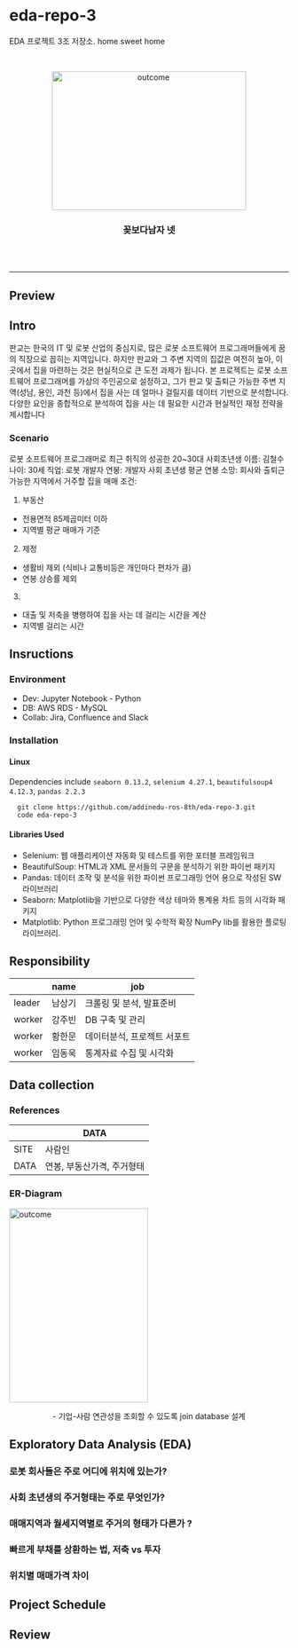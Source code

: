 # eda-repo-3
EDA 프로젝트 3조 저장소. home sweet home

<!-- PROJECT LOGO -->
<br />
<p align="center">
  <a href="https://github.com/addinedu-ros-8th/eda-repo-3">
    <img src="https://github.com/addinedu-ros-8th/eda-repo-3/blob/main/flowermen.jpg" alt="outcome" width="350" height="250">
  </a>

  <h3 align="center">꽂보다남자 넷</h3>

  <p align="center">
    <br />
    <br />
  </p>
</p>

<hr>

## Preview  


## Intro 
판교는 한국의 IT 및 로봇 산업의 중심지로, 많은 로봇 소프트웨어 프로그래머들에게 꿈의 직장으로 꼽히는 지역입니다. 하지만 판교와 그 주변 지역의 집값은 여전히 높아, 이곳에서 집을 마련하는 것은 현실적으로 큰 도전 과제가 됩니다.
본 프로젝트는 로봇 소프트웨어 프로그래머를 가상의 주인공으로 설정하고, 그가 판교 및 출퇴근 가능한 주변 지역(성남, 용인, 과천 등)에서 집을 사는 데 얼마나 걸릴지를 데이터 기반으로 분석합니다.
다양한 요인을 종합적으로 분석하여 집을 사는 데 필요한 시간과 현실적인 재정 전략을 제시합니다
### Scenario
로봇 소프트웨어 프로그래머로 최근 취직의 성공한 20~30대 사회초년생 
이름: 김철수 
나이: 30세 
직업: 로봇 개발자 
연봉: 개발자 사회 초년생 평균 연봉 
소망: 회사와 출퇴근 가능한 지역에서 거주할 집을 매매 
조건: 
1. 부동산 
- 전용면적 85제곱미터 이하
- 지역별 평균 매매가 기준

2. 제정 
- 생활비 제외 (식비나 교통비등은 개인마다 편차가 큼)
- 연봉 상승률 제외 

3.
- 대출 및 저축을 병행하여 집을 사는 데 걸리는 시간을 계산   
- 지역별 걸리는 시간

## Insructions
### Environment   
- Dev: Jupyter Notebook - Python  
- DB: AWS RDS - MySQL
- Collab: Jira, Confluence and Slack   

### Installation 
#### Linux
Dependencies include `seaborn 0.13.2`, `selenium 4.27.1`, `beautifulsoup4 4.12.3`, `pandas 2.2.3`
```
  git clone https://github.com/addinedu-ros-8th/eda-repo-3.git
  code eda-repo-3  
```
#### Libraries Used
- Selenium: 웹 애플리케이션 자동화 및 테스트를 위한 포터블 프레임워크 
- BeautifulSoup: HTML과 XML 문서들의 구문을 분석하기 위한 파이썬 패키지
- Pandas: 데이터 조작 및 분석을 위한 파이썬 프로그래밍 언어 용으로 작성된 SW 라이브러리
- Seaborn: Matplotlib을 기반으로 다양한 색상 테마와 통계용 차트 등의 시각화 패키지
- Matplotlib: Python 프로그래밍 언어 및 수학적 확장 NumPy lib를 활용한 플로팅 라이브러리.


## Responsibility
|        | name | job |
|--------|------|-----|
| leader | 남상기 |  크롤링 및 분석, 발표준비|   
| worker | 강주빈 |  DB 구축 및 관리 |   
| worker | 황한문 |  데이터분석, 프로젝트 서포트|    
| worker | 임동욱 |  통계자료 수집 및 시각화 |   

## Data collection

### References 
|        | DATA | 
|--------|------|
| SITE   | 사람인 |        
| DATA   | 연봉, 부동산가격, 주거형태  |        
         
### ER-Diagram 
<img src="https://github.com/addinedu-ros-8th/eda-repo-3/blob/main/Home Sweet Home.jpg" alt="outcome" width="250" height="350">
<p align="center">
- 기업-사람 연관성을 조회할 수 있도록 join database 설계 
  <br />
</p>

## Exploratory Data Analysis (EDA)
### 로봇 회사들은 주로 어디에 위치에 있는가?
### 사회 초년생의 주거형태는 주로 무엇인가? 
### 매매지역과 월세지역별로 주거의 형태가 다른가 ?
### 빠르게 부채를 상환하는 법, 저축 vs 투자 
### 위치별 매매가격 차이 

## Project Schedule

## Review